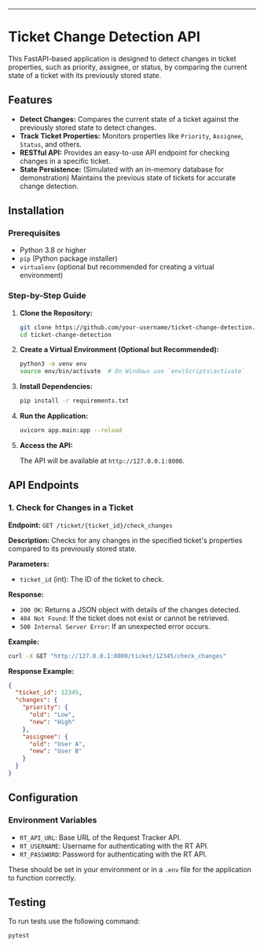 
---

# Ticket Change Detection API

This FastAPI-based application is designed to detect changes in ticket properties, such as priority, assignee, or status, by comparing the current state of a ticket with its previously stored state.

## Features

- **Detect Changes:** Compares the current state of a ticket against the previously stored state to detect changes.
- **Track Ticket Properties:** Monitors properties like `Priority`, `Assignee`, `Status`, and others.
- **RESTful API:** Provides an easy-to-use API endpoint for checking changes in a specific ticket.
- **State Persistence:** (Simulated with an in-memory database for demonstration) Maintains the previous state of tickets for accurate change detection.

## Installation

### Prerequisites

- Python 3.8 or higher
- `pip` (Python package installer)
- `virtualenv` (optional but recommended for creating a virtual environment)

### Step-by-Step Guide

1. **Clone the Repository:**

   ```bash
   git clone https://github.com/your-username/ticket-change-detection.git
   cd ticket-change-detection
   ```

2. **Create a Virtual Environment (Optional but Recommended):**

   ```bash
   python3 -m venv env
   source env/bin/activate  # On Windows use `env\Scripts\activate`
   ```

3. **Install Dependencies:**

   ```bash
   pip install -r requirements.txt
   ```

4. **Run the Application:**

   ```bash
   uvicorn app.main:app --reload
   ```

5. **Access the API:**

   The API will be available at `http://127.0.0.1:8000`.

## API Endpoints

### 1. Check for Changes in a Ticket

   **Endpoint:** `GET /ticket/{ticket_id}/check_changes`

   **Description:** Checks for any changes in the specified ticket's properties compared to its previously stored state.

   **Parameters:**

   - `ticket_id` (int): The ID of the ticket to check.

   **Response:**

   - `200 OK`: Returns a JSON object with details of the changes detected.
   - `404 Not Found`: If the ticket does not exist or cannot be retrieved.
   - `500 Internal Server Error`: If an unexpected error occurs.

   **Example:**

   ```bash
   curl -X GET "http://127.0.0.1:8000/ticket/12345/check_changes"
   ```

   **Response Example:**

   ```json
   {
     "ticket_id": 12345,
     "changes": {
       "priority": {
         "old": "Low",
         "new": "High"
       },
       "assignee": {
         "old": "User A",
         "new": "User B"
       }
     }
   }
   ```

## Configuration

### Environment Variables

- `RT_API_URL`: Base URL of the Request Tracker API.
- `RT_USERNAME`: Username for authenticating with the RT API.
- `RT_PASSWORD`: Password for authenticating with the RT API.

These should be set in your environment or in a `.env` file for the application to function correctly.

## Testing

To run tests use the following command:

```bash
pytest

